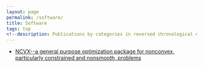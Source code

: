 ```yaml
---
layout: page
permalink: /software/
title: Software
tags: top
<!--description: Publications by categories in reversed chronological order. -->
---
```



+ [NCVX--a general purpose optimization package for nonconvex, particularly constrained and nonsmooth, problems](https://ncvx.org/) 
  
  

